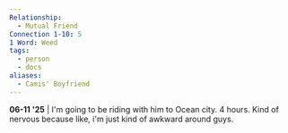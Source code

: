 ```yaml
---
Relationship:
  - Mutual Friend
Connection 1-10: 5
1 Word: Weed
tags:
  - person
  - docs
aliases:
  - Camis' Boyfriend
---
```

**06-11 '25** | I'm going to be riding with him to Ocean city. 4 hours. Kind of nervous because like, i'm just kind of awkward around guys.